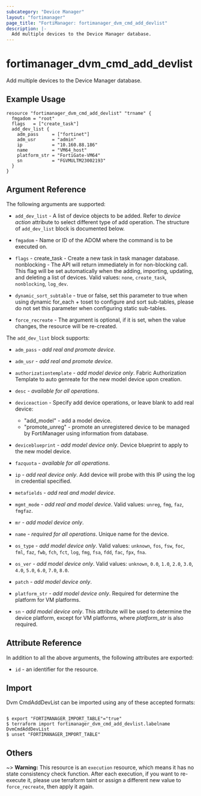 ```yaml
---
subcategory: "Device Manager"
layout: "fortimanager"
page_title: "FortiManager: fortimanager_dvm_cmd_add_devlist"
description: |-
  Add multiple devices to the Device Manager database.
---
```


# fortimanager_dvm_cmd_add_devlist
Add multiple devices to the Device Manager database.

## Example Usage

```hcl
resource "fortimanager_dvm_cmd_add_devlist" "trname" {
  fmgadom = "root"
  flags   = ["create_task"]
  add_dev_list {
    adm_pass     = ["fortinet"]
    adm_usr      = "admin"
    ip           = "10.160.88.186"
    name         = "VM64_host"
    platform_str = "FortiGate-VM64"
    sn           = "FGVMULTM23002193"
  }
}
```

## Argument Reference


The following arguments are supported:


* `add_dev_list` - A list of device objects to be added. Refer to <i>device action</i> attribute to select different type of add operation. The structure of `add_dev_list` block is documented below.
* `fmgadom` - Name or ID of the ADOM where the command is to be executed on.
* `flags` - create_task - Create a new task in task manager database. nonblocking - The API will return immediately in for non-blocking call. This flag will be set automatically when the adding, importing, updating, and deleting a list of devices. Valid values: `none`, `create_task`, `nonblocking`, `log_dev`.

* `dynamic_sort_subtable` - true or false, set this parameter to true when using dynamic for_each + toset to configure and sort sub-tables, please do not set this parameter when configuring static sub-tables.
* `force_recreate` - The argument is optional, if it is set, when the value changes, the resource will be re-created.

The `add_dev_list` block supports:

* `adm_pass` - <i>add real and promote device</i>.
* `adm_usr` - <i>add real and promote device</i>.
* `authorizationtemplate` - <i>add model device only</i>. Fabric Authorization Template to auto genreate for the new model device upon creation.
* `desc` - <i>available for all operations</i>.
* `deviceaction` - Specify add device operations, or leave blank to add real device:<ul><li>"add_model" - add a model device.<li>"promote_unreg" - promote an unregistered device to be managed by FortiManager using information from database.</ul>
* `deviceblueprint` - <i>add model device only</i>. Device blueprint to apply to the new model device.
* `fazquota` - <i>available for all operations</i>.
* `ip` - <i>add real device only</i>. Add device will probe with this IP using the log in credential specified.
* `metafields` - <i>add real and model device</i>.
* `mgmt_mode` - <i>add real and model device</i>. Valid values: `unreg`, `fmg`, `faz`, `fmgfaz`.

* `mr` - <i>add model device only</i>.
* `name` - <i>required for all operations</i>. Unique name for the device.
* `os_type` - <i>add model device only</i>. Valid values: `unknown`, `fos`, `fsw`, `foc`, `fml`, `faz`, `fwb`, `fch`, `fct`, `log`, `fmg`, `fsa`, `fdd`, `fac`, `fpx`, `fna`.

* `os_ver` - <i>add model device only</i>. Valid values: `unknown`, `0.0`, `1.0`, `2.0`, `3.0`, `4.0`, `5.0`, `6.0`, `7.0`, `8.0`.

* `patch` - <i>add model device only</i>.
* `platform_str` - <i>add model device only</i>. Required for determine the platform for VM platforms.
* `sn` - <i>add model device only</i>. This attribute will be used to determine the device platform, except for VM platforms, where <i>platform_str</i> is also required.


## Attribute Reference

In addition to all the above arguments, the following attributes are exported:
* `id` - an identifier for the resource.

## Import

Dvm CmdAddDevList can be imported using any of these accepted formats:
```

$ export "FORTIMANAGER_IMPORT_TABLE"="true"
$ terraform import fortimanager_dvm_cmd_add_devlist.labelname DvmCmdAddDevList
$ unset "FORTIMANAGER_IMPORT_TABLE"
```

## Others

~> **Warning:** This resource is an `execution` resource, which means it has no state consistency check function. After each execution, if you want to re-execute it, please use terraform taint or assign a different new value to `force_recreate`, then apply it again.
